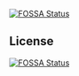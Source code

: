[![FOSSA Status](https://app.fossa.io/api/projects/git%2Bgithub.com%2Fstuder%2FpYOPmail.svg?type=shield)](https://app.fossa.io/projects/git%2Bgithub.com%2Fstuder%2FpYOPmail?ref=badge_shield)



## License
[![FOSSA Status](https://app.fossa.io/api/projects/git%2Bgithub.com%2Fstuder%2FpYOPmail.svg?type=large)](https://app.fossa.io/projects/git%2Bgithub.com%2Fstuder%2FpYOPmail?ref=badge_large)